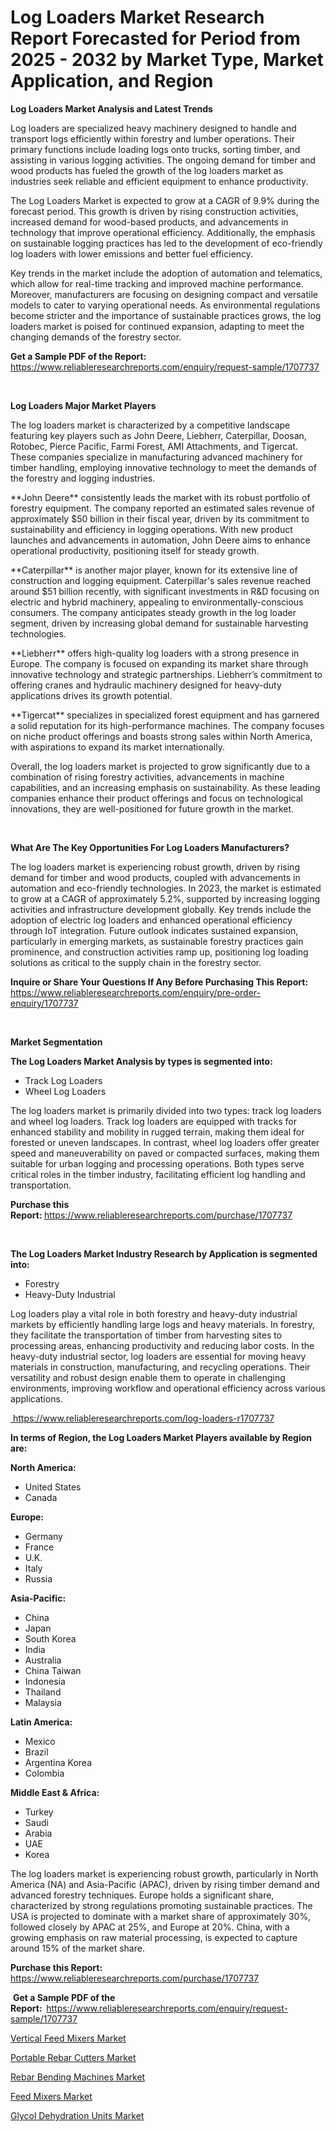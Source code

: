 <p><h1>Log Loaders Market Research Report Forecasted for Period from 2025 -  2032 by Market Type, Market Application, and Region</h1></p><p><strong>Log Loaders Market Analysis and Latest Trends</strong></p>
<p><p>Log loaders are specialized heavy machinery designed to handle and transport logs efficiently within forestry and lumber operations. Their primary functions include loading logs onto trucks, sorting timber, and assisting in various logging activities. The ongoing demand for timber and wood products has fueled the growth of the log loaders market as industries seek reliable and efficient equipment to enhance productivity.</p><p>The Log Loaders Market is expected to grow at a CAGR of 9.9% during the forecast period. This growth is driven by rising construction activities, increased demand for wood-based products, and advancements in technology that improve operational efficiency. Additionally, the emphasis on sustainable logging practices has led to the development of eco-friendly log loaders with lower emissions and better fuel efficiency.</p><p>Key trends in the market include the adoption of automation and telematics, which allow for real-time tracking and improved machine performance. Moreover, manufacturers are focusing on designing compact and versatile models to cater to varying operational needs. As environmental regulations become stricter and the importance of sustainable practices grows, the log loaders market is poised for continued expansion, adapting to meet the changing demands of the forestry sector.</p></p>
<p><strong>Get a Sample PDF of the Report:&nbsp;</strong> <a href="https://www.reliableresearchreports.com/enquiry/request-sample/1707737?utm_campaign=13&utm_medium=2&utm_source=Github&utm_content=ia&utm_term=16022025&utm_id=log-loaders">https://www.reliableresearchreports.com/enquiry/request-sample/1707737</a></p>
<p>&nbsp;</p>
<p><strong>Log Loaders Major Market Players</strong></p>
<p><p>The log loaders market is characterized by a competitive landscape featuring key players such as John Deere, Liebherr, Caterpillar, Doosan, Rotobec, Pierce Pacific, Farmi Forest, AMI Attachments, and Tigercat. These companies specialize in manufacturing advanced machinery for timber handling, employing innovative technology to meet the demands of the forestry and logging industries.</p><p>**John Deere** consistently leads the market with its robust portfolio of forestry equipment. The company reported an estimated sales revenue of approximately $50 billion in their fiscal year, driven by its commitment to sustainability and efficiency in logging operations. With new product launches and advancements in automation, John Deere aims to enhance operational productivity, positioning itself for steady growth.</p><p>**Caterpillar** is another major player, known for its extensive line of construction and logging equipment. Caterpillar's sales revenue reached around $51 billion recently, with significant investments in R&D focusing on electric and hybrid machinery, appealing to environmentally-conscious consumers. The company anticipates steady growth in the log loader segment, driven by increasing global demand for sustainable harvesting technologies.</p><p>**Liebherr** offers high-quality log loaders with a strong presence in Europe. The company is focused on expanding its market share through innovative technology and strategic partnerships. Liebherr’s commitment to offering cranes and hydraulic machinery designed for heavy-duty applications drives its growth potential.</p><p>**Tigercat** specializes in specialized forest equipment and has garnered a solid reputation for its high-performance machines. The company focuses on niche product offerings and boasts strong sales within North America, with aspirations to expand its market internationally.</p><p>Overall, the log loaders market is projected to grow significantly due to a combination of rising forestry activities, advancements in machine capabilities, and an increasing emphasis on sustainability. As these leading companies enhance their product offerings and focus on technological innovations, they are well-positioned for future growth in the market.</p></p>
<p>&nbsp;</p>
<p><strong>What Are The Key Opportunities For Log Loaders Manufacturers?</strong></p>
<p><p>The log loaders market is experiencing robust growth, driven by rising demand for timber and wood products, coupled with advancements in automation and eco-friendly technologies. In 2023, the market is estimated to grow at a CAGR of approximately 5.2%, supported by increasing logging activities and infrastructure development globally. Key trends include the adoption of electric log loaders and enhanced operational efficiency through IoT integration. Future outlook indicates sustained expansion, particularly in emerging markets, as sustainable forestry practices gain prominence, and construction activities ramp up, positioning log loading solutions as critical to the supply chain in the forestry sector.</p></p>
<p><strong>Inquire or Share Your Questions If Any Before Purchasing This Report:</strong> <a href="https://www.reliableresearchreports.com/enquiry/pre-order-enquiry/1707737?utm_campaign=13&utm_medium=2&utm_source=Github&utm_content=ia&utm_term=16022025&utm_id=log-loaders">https://www.reliableresearchreports.com/enquiry/pre-order-enquiry/1707737</a></p>
<p>&nbsp;</p>
<p><strong>Market Segmentation</strong></p>
<p><strong>The Log Loaders Market Analysis by types is segmented into:</strong></p>
<p><ul><li>Track Log Loaders</li><li>Wheel Log Loaders</li></ul></p>
<p><p>The log loaders market is primarily divided into two types: track log loaders and wheel log loaders. Track log loaders are equipped with tracks for enhanced stability and mobility in rugged terrain, making them ideal for forested or uneven landscapes. In contrast, wheel log loaders offer greater speed and maneuverability on paved or compacted surfaces, making them suitable for urban logging and processing operations. Both types serve critical roles in the timber industry, facilitating efficient log handling and transportation.</p></p>
<p><strong>Purchase this Report:&nbsp;</strong><a href="https://www.reliableresearchreports.com/purchase/1707737?utm_campaign=13&utm_medium=2&utm_source=Github&utm_content=ia&utm_term=16022025&utm_id=log-loaders">https://www.reliableresearchreports.com/purchase/1707737</a></p>
<p>&nbsp;</p>
<p><strong>The Log Loaders Market Industry Research by Application is segmented into:</strong></p>
<p><ul><li>Forestry</li><li>Heavy-Duty Industrial</li></ul></p>
<p><p>Log loaders play a vital role in both forestry and heavy-duty industrial markets by efficiently handling large logs and heavy materials. In forestry, they facilitate the transportation of timber from harvesting sites to processing areas, enhancing productivity and reducing labor costs. In the heavy-duty industrial sector, log loaders are essential for moving heavy materials in construction, manufacturing, and recycling operations. Their versatility and robust design enable them to operate in challenging environments, improving workflow and operational efficiency across various applications.</p></p>
<p><a href="https://www.reliableresearchreports.com/log-loaders-r1707737?utm_campaign=13&utm_medium=2&utm_source=Github&utm_content=ia&utm_term=16022025&utm_id=log-loaders">&nbsp;https://www.reliableresearchreports.com/log-loaders-r1707737</a></p>
<p><strong>In terms of Region, the Log Loaders Market Players available by Region are:</strong></p>
<p>
    <p> <strong> North America: </strong>
        <ul>
            <li>United States</li>
            <li>Canada</li>
        </ul>
        </p> 
    <p> <strong> Europe: </strong>
        <ul>
            <li>Germany</li>
            <li>France</li>
            <li>U.K.</li>
            <li>Italy</li>
            <li>Russia</li>
        </ul>
        </p> 
    <p> <strong> Asia-Pacific: </strong>
        <ul>
            <li>China</li>
            <li>Japan</li>
            <li>South Korea</li>
            <li>India</li>
            <li>Australia</li>
            <li>China Taiwan</li>
            <li>Indonesia</li>
            <li>Thailand</li>
            <li>Malaysia</li>
        </ul>
        </p> 
    <p> <strong> Latin America: </strong>
        <ul>
            <li>Mexico</li>
            <li>Brazil</li>
            <li>Argentina Korea</li>
            <li>Colombia</li>
        </ul>
        </p> 
    <p> <strong> Middle East & Africa: </strong>
        <ul>
            <li>Turkey</li>
            <li>Saudi</li>
            <li>Arabia</li>
            <li>UAE</li>
            <li>Korea</li>
        </ul>
    </p>
    </p>
<p><p>The log loaders market is experiencing robust growth, particularly in North America (NA) and Asia-Pacific (APAC), driven by rising timber demand and advanced forestry techniques. Europe holds a significant share, characterized by strong regulations promoting sustainable practices. The USA is projected to dominate with a market share of approximately 30%, followed closely by APAC at 25%, and Europe at 20%. China, with a growing emphasis on raw material processing, is expected to capture around 15% of the market share.</p></p>
<p><strong>Purchase this Report: </strong><a href="https://www.reliableresearchreports.com/purchase/1707737?utm_campaign=13&utm_medium=2&utm_source=Github&utm_content=ia&utm_term=16022025&utm_id=log-loaders">https://www.reliableresearchreports.com/purchase/1707737</a></p>
<p>&nbsp;<strong>Get a Sample PDF of the Report:&nbsp;&nbsp;</strong><a href="https://www.reliableresearchreports.com/enquiry/request-sample/1707737?utm_campaign=13&utm_medium=2&utm_source=Github&utm_content=ia&utm_term=16022025&utm_id=log-loaders">https://www.reliableresearchreports.com/enquiry/request-sample/1707737</a></p>
<p><strong></strong></p>
<p><p><a href="https://github.com/popupioo/Market-Research-Report-List-1/blob/main/vertical-feed-mixers-market.md?utm_campaign=13&utm_medium=2&utm_source=Github&utm_content=ia&utm_term=16022025&utm_id=log-loaders">Vertical Feed Mixers Market</a></p><p><a href="https://github.com/peddicehle/Market-Research-Report-List-1/blob/main/portable-rebar-cutters-market.md?utm_campaign=13&utm_medium=2&utm_source=Github&utm_content=ia&utm_term=16022025&utm_id=log-loaders">Portable Rebar Cutters Market</a></p><p><a href="https://github.com/ahmalaloanne/Market-Research-Report-List-1/blob/main/rebar-bending-machines-market.md?utm_campaign=13&utm_medium=2&utm_source=Github&utm_content=ia&utm_term=16022025&utm_id=log-loaders">Rebar Bending Machines Market</a></p><p><a href="https://github.com/abantolemox08/Market-Research-Report-List-1/blob/main/feed-mixers-market.md?utm_campaign=13&utm_medium=2&utm_source=Github&utm_content=ia&utm_term=16022025&utm_id=log-loaders">Feed Mixers Market</a></p><p><a href="https://github.com/njockebogris/Market-Research-Report-List-1/blob/main/glycol-dehydration-units-market.md?utm_campaign=13&utm_medium=2&utm_source=Github&utm_content=ia&utm_term=16022025&utm_id=log-loaders">Glycol Dehydration Units Market</a></p></p>